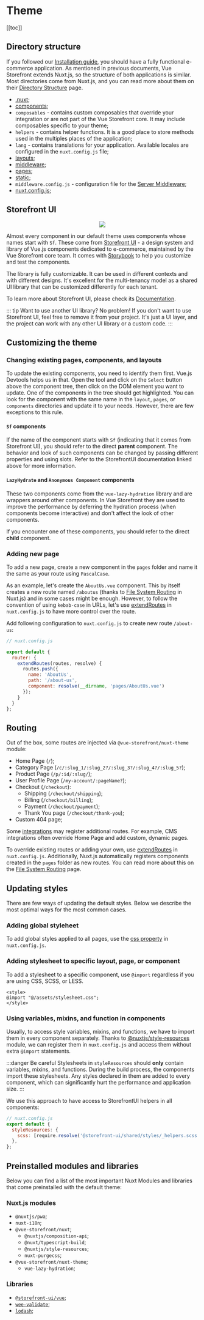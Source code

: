 # Theme

[[toc]]

## Directory structure

If you followed our [Installation guide](/general/installation), you should have a fully functional e-commerce application. As mentioned in previous documents, Vue Storefront extends Nuxt.js, so the structure of both applications is similar. Most directories come from Nuxt.js, and you can read more about them on their [Directory Structure](https://nuxtjs.org/docs/2.x/get-started/directory-structure) page.

* [.nuxt](https://nuxtjs.org/docs/2.x/directory-structure/nuxt);
* [components](https://nuxtjs.org/docs/2.x/directory-structure/components);
* `composables` - contains custom composables that override your integration or are not part of the Vue Storefront core. It may include composables specific to your theme;
* `helpers` - contains helper functions. It is a good place to store methods used in the multiples places of the application;
* `lang` - contains translations for your application. Available locales are configured in the `nuxt.config.js` file;
* [layouts](https://nuxtjs.org/docs/2.x/directory-structure/layouts);
* [middleware](https://nuxtjs.org/docs/2.x/directory-structure/middleware);
* [pages](https://nuxtjs.org/docs/2.x/directory-structure/pages);
* [static](https://nuxtjs.org/docs/2.x/directory-structure/static);
* `middleware.config.js` - configuration file for the [Server Middleware](/advanced/server-middleware);
* [nuxt.config.js](https://nuxtjs.org/docs/2.x/directory-structure/nuxt-config);

## Storefront UI

<center>
<img src="../images/theme/storefront-ui.jpg" />
</center>

Almost every component in our default theme uses components whose names start with `Sf`. These come from [Storefront UI](http://storefrontui.io/) - a design system and library of Vue.js components dedicated to e-commerce, maintained by the Vue Storefront core team. It comes with [Storybook](https://storybook.storefrontui.io/) to help you customize and test the components.

The library is fully customizable. It can be used in different contexts and with different designs.
It's excellent for the multi-tenancy model as a shared UI library that can be customized differently for each tenant.

To learn more about Storefront UI, please check its [Documentation](https://docs.storefrontui.io/).

::: tip Want to use another UI library? No problem!
If you don't want to use Storefront UI, feel free to remove it from your project. It's just a UI layer, and the project can work with any other UI library or a custom code.
:::

## Customizing the theme

### Changing existing pages, components, and layouts

To update the existing components, you need to identify them first. Vue.js Devtools helps us in that. Open the tool and click on the `Select` button above the component tree, then click on the DOM element you want to update. One of the components in the tree should get highlighted. You can look for the component with the same name in the `layout`, `pages`, or `components` directories and update it to your needs. However, there are few exceptions to this rule.

#### `Sf` components

If the name of the component starts with `Sf` (indicating that it comes from Storefront UI), you should refer to the direct **parent** component. The behavior and look of such components can be changed by passing different properties and using slots. Refer to the StorefrontUI documentation linked above for more information.

#### `LazyHydrate` and `Anonymous Component` components

These two components come from the `vue-lazy-hydration` library and are wrappers around other components. In Vue Storefront they are used to improve the performance by deferring the hydration process (when components become interactive) and don't affect the look of other components.

If you encounter one of these components, you should refer to the direct **child** component. 

### Adding new page

To add a new page, create a new component in the `pages` folder and name it the same as your route using `PascalCase`.

As an example, let's create the `AboutUs.vue` component. This by itself creates a new route named `/aboutus` (thanks to [File System Routing](https://nuxtjs.org/docs/2.x/features/file-system-routing/) in Nuxt.js) and in some cases might be enough. However, to follow the convention of using `kebab-case` in URLs, let's use [extendRoutes](https://nuxtjs.org/guides/configuration-glossary/configuration-router#extendroutes) in `nuxt.config.js` to have more control over the route.

Add following configuration to `nuxt.config.js` to create new route `/about-us`:

```javascript
// nuxt.config.js

export default {
  router: {
    extendRoutes(routes, resolve) {
      routes.push({
        name: 'AboutUs',
        path: '/about-us',
        component: resolve(__dirname, 'pages/AboutUs.vue')
      });
    }
  }
};
```

## Routing

Out of the box, some routes are injected via `@vue-storefront/nuxt-theme` module:

- Home Page (`/`);
- Category Page (`/c/:slug_1/:slug_2?/:slug_3?/:slug_4?/:slug_5?`);
- Product Page (`/p/:id/:slug/`);
- User Profile Page (`/my-account/:pageName?`);
- Checkout (`/checkout`):
  - Shipping (`/checkout/shipping`);
  - Billing (`/checkout/billing`);
  - Payment (`/checkout/payment`);
  - Thank You page (`/checkout/thank-you`);
- Custom 404 page;

Some [integrations](/integrations) may register additional routes. For example, CMS integrations often override Home Page and add custom, dynamic pages.

To override existing routes or adding your own, use [extendRoutes](https://nuxtjs.org/guides/configuration-glossary/configuration-router#extendroutes) in `nuxt.config.js`. Additionally, Nuxt.js automatically registers components created in the `pages` folder as new routes. You can read more about this on the [File System Routing](https://nuxtjs.org/docs/2.x/features/file-system-routing/) page.

## Updating styles

There are few ways of updating the default styles. Below we describe the most optimal ways for the most common cases.

### Adding global styleheet

To add global styles applied to all pages, use the [css property](https://nuxtjs.org/docs/2.x/configuration-glossary/configuration-css/) in `nuxt.config.js`.

### Adding stylesheet to specific layout, page, or component

To add a stylesheet to a specific component, use `@import` regardless if you are using CSS, SCSS, or LESS.

```vue
<style>
@import "@/assets/stylesheet.css";
</style>
```

### Using variables, mixins, and function in components

Usually, to access style variables, mixins, and functions, we have to import them in every component separately. Thanks to [@nuxtjs/style-resources](https://github.com/nuxt-community/style-resources-module#readme) module, we can register them in `nuxt.config.js` and access them without extra `@import` statements.

:::danger Be careful
Stylesheets in `styleResources` should **only** contain variables, mixins, and functions. During the build process, the components import these stylesheets. Any styles declared in them are added to every component, which can significantly hurt the performance and application size.
:::

We use this approach to have access to StorefrontUI helpers in all components:

```js
// nuxt.config.js
export default {
  styleResources: {
    scss: [require.resolve('@storefront-ui/shared/styles/_helpers.scss', { paths: [process.cwd()] })]
  },
};
```

## Preinstalled modules and libraries

Below you can find a list of the most important Nuxt Modules and libraries that come preinstalled with the default theme:

### Nuxt.js modules

- `@nuxtjs/pwa`;
- `nuxt-i18n`;
- `@vue-storefront/nuxt`;
  - `@nuxtjs/composition-api`;
  - `@nuxt/typescript-build`;
  - `@nuxtjs/style-resources`;
  - `nuxt-purgecss`;
- `@vue-storefront/nuxt-theme`;
  - `vue-lazy-hydration`;

### Libraries

- [`@storefront-ui/vue`](https://storefrontui.io);
- [`wee-validate`](https://vee-validate.logaretm.com/v3);
- [`lodash`](https://lodash.com/);
